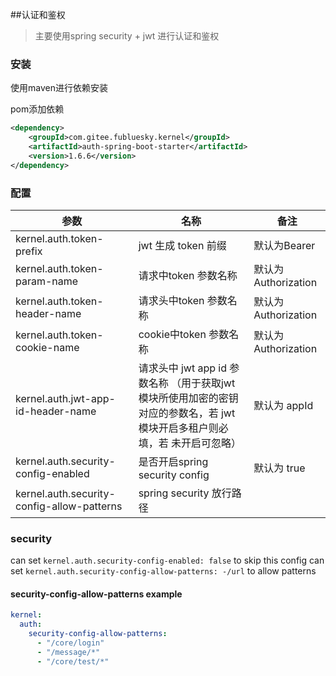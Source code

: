 ##认证和鉴权
> 主要使用spring security + jwt 进行认证和鉴权
### 安装
使用maven进行依赖安装

pom添加依赖

```xml
<dependency>
    <groupId>com.gitee.fubluesky.kernel</groupId>
    <artifactId>auth-spring-boot-starter</artifactId>
    <version>1.6.6</version>
</dependency>
```
### 配置
| 参数                                 | 名称                                                                      | 备注               |
|------------------------------------|-------------------------------------------------------------------------|------------------|
| kernel.auth.token-prefix           | jwt 生成 token 前缀                                                         | 默认为Bearer        |
| kernel.auth.token-param-name       | 请求中token 参数名称                                                           | 默认为Authorization |
| kernel.auth.token-header-name      | 请求头中token 参数名称                                                          | 默认为Authorization |
| kernel.auth.token-cookie-name      | cookie中token 参数名称                                                       | 默认为Authorization |
| kernel.auth.jwt-app-id-header-name | 请求头中 jwt app id 参数名称 （用于获取jwt模块所使用加密的密钥对应的参数名，若 jwt模块开启多租户则必填，若 未开启可忽略） | 默认为  appId       |
| kernel.auth.security-config-enabled             | 是否开启spring security config                                              | 默认为 true         |
| kernel.auth.security-config-allow-patterns            | spring security 放行路径                                                    |          |
### security
can set `kernel.auth.security-config-enabled: false` to skip this config
can set `kernel.auth.security-config-allow-patterns: -/url` to allow patterns

#### security-config-allow-patterns example
```yaml
kernel:
  auth:
    security-config-allow-patterns:
      - "/core/login"
      - "/message/*"
      - "/core/test/*"
```